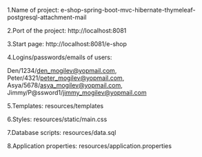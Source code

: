 1.Name of project: e-shop-spring-boot-mvc-hibernate-thymeleaf-postgresql-attachment-mail

2.Port of the project: http://localhost:8081

3.Start page: http://localhost:8081/e-shop

4.Logins/passwords/emails of users:

Den/1234/den_mogilev@yopmail.com,
Peter/4321/peter_mogilev@yopmail.com,
Asya/5678/asya_mogilev@yopmail.com,
Jimmy/P@ssword1/jimmy_mogilev@yopmail.com

5.Templates: resources/templates

6.Styles: resources/static/main.css

7.Database scripts: resources/data.sql

8.Application properties: resources/application.properties


